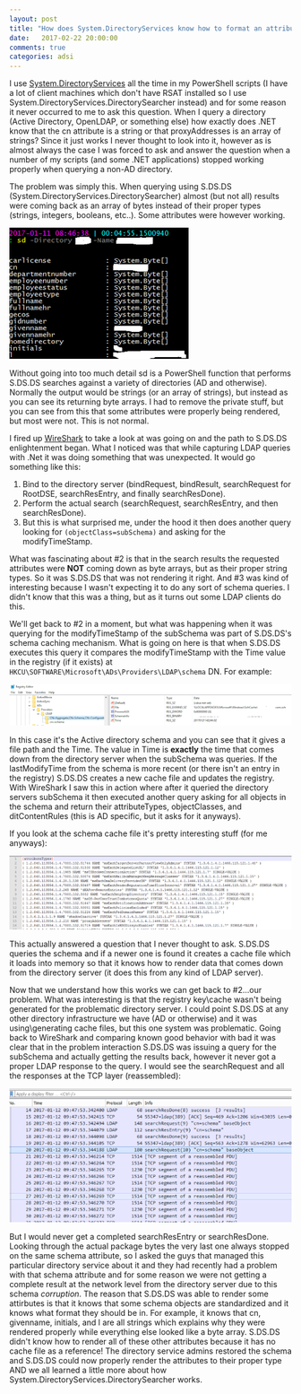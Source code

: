 ```yaml
---
layout: post
title: "How does System.DirectoryServices know how to format an attribute value"
date:   2017-02-22 20:00:00
comments: true
categories: adsi
---
```


I use [System.DirectoryServices](https://msdn.microsoft.com/en-us/library/system.directoryservices(v=vs.110).aspx) all the time in my PowerShell scripts (I have a lot of client machines which don't have RSAT installed so I use System.DirectoryServices.DirectorySearcher instead) and for some reason it never occurred to me to ask this question. When I query a directory (Active Directory, OpenLDAP, or something else) how exactly does .NET know that the cn attribute is a string or that proxyAddresses is an array of strings? Since it just works I never thought to look into it, however as is almost always the case I was forced to ask and answer the question when a number of my scripts (and some .NET applications) stopped working properly when querying a non-AD directory.

The problem was simply this. When querying using S.DS.DS (System.DirectoryServices.DirectorySearcher) almost (but not all) results were coming back as an array of bytes instead of their proper types (strings, integers, booleans, etc..). Some attributes were however working.

<img src="/static/img/posts/sd_byte_array01.png" class="center"/>

Without going into too much detail sd is a PowerShell function that performs S.DS.DS searches against a variety of directories (AD and otherwise). Normally the output would be strings (or an array of strings), but instead as you can see its returning byte arrays. I had to remove the private stuff, but you can see from this that some attributes were properly being rendered, but most were not. This is not normal.

I fired up [WireShark](https://www.wireshark.org/) to take a look at was going on and the path to S.DS.DS enlightenment began. What I noticed was that while capturing LDAP queries with .Net it was doing something that was unexpected. It would go something like this:

1. Bind to the directory server (bindRequest, bindResult, searchRequest for RootDSE, searchResEntry, and finally searchResDone).
2. Perform the actual search (searchRequest, searchResEntry, and then searchResDone).
3. But this is what surprised me, under the hood it then does another query looking for `(objectClass=subSchema)` and asking for the modifyTimeStamp.


What was fascinating about #2 is that in the search results the requested attributes were **NOT** coming down as byte arrays, but as their proper string types. So it was S.DS.DS that was not rendering it right. And #3 was kind of interesting because I wasn't expecting it to do any sort of schema queries. I didn't know that this was a thing, but as it turns out some LDAP clients do this.

We'll get back to #2 in a moment, but what was happening when it was querying for the modifyTimeStamp of the subSchema was part of S.DS.DS's schema caching mechanism. What is going on here is that when S.DS.DS executes this query it compares the modifyTimeStamp with the Time value in the registry (if it exists) at `HKCU\SOFTWARE\Microsoft\ADs\Providers\LDAP\schema` DN. For example:

<img src="/static/img/posts/registry_example.png" class="center" />

In this case it's the Active directory schema and you can see that it gives a file path and the Time. The value in Time is **exactly** the time that comes down from the directory server when the subSchema was queries. If the lastModifyTime from the schema is more recent (or there isn't an entry in the registry) S.DS.DS creates a new cache file and updates the registry. With WireShark I saw this in action where after it queried the directory servers subSchema it then executed another query asking for all objects in the schema and return their attributeTypes, objectClasses, and ditContentRules (this is AD specific, but it asks for it anyways).

If you look at the schema cache file it's pretty interesting stuff (for me anyways):

<img src="/static/img/posts/schema_cache.png" class="center" />

This actually answered a question that I never thought to ask. S.DS.DS queries the schema and if a newer one is found it creates a cache file which it loads into memory so that it knows how to render data that comes down from the directory server (it does this from any kind of LDAP server).

Now that we understand how this works we can get back to #2...our problem. What was interesting is that the registry key\cache wasn't being generated for the problematic directory server. I could point S.DS.DS at any other directory infrastructure we have (AD or otherwise) and it was using\generating cache files, but this one system was problematic. Going back to WireShark and comparing known good behavior with bad it was clear that in the problem interaction S.DS.DS was issuing a query for the subSchema and actually getting the results back, however it never got a proper LDAP response to the query. I would see the searchRequest and all the responses at the TCP layer (reassembled):

<img src="/static/img/posts/packet_cap.png" class="center" />

But I would never get a completed searchResEntry or searchResDone. Looking through the actual package bytes the very last one always stopped on the same schema attribute, so I asked the guys that managed this particular directory service about it and they had recently had a problem with that schema attribute and for some reason we were not getting a complete result at the network level from the directory server due to this schema *corruption*. The reason that S.DS.DS was able to render some attirbutes is that it knows that some schema objects are standardized and it knows what format they should be in. For example, it knows that cn, givenname, initials, and l are all strings which explains why they were rendered properly while everything else looked like a byte array. S.DS.DS didn't know how to render all of these other attributes because it has no cache file as a reference! The directory service admins restored the schema and S.DS.DS could now properly render the attributes to their proper type AND we all learned a little more about how System.DirectoryServices.DirectorySearcher works.